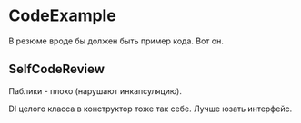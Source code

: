 # CodeExample

В резюме вроде бы должен быть пример кода. Вот он.

## SelfCodeReview

Паблики - плохо (нарушают инкапсуляцию). 

DI целого класса в конструктор тоже так себе. Лучше юзать интерфейс.

